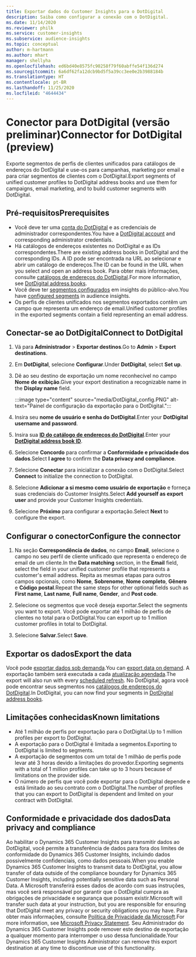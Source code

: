 ```yaml
---
title: Exportar dados do Customer Insights para o DotDigital
description: Saiba como configurar a conexão com o DotDigital.
ms.date: 11/14/2020
ms.reviewer: philk
ms.service: customer-insights
ms.subservice: audience-insights
ms.topic: conceptual
author: m-hartmann
ms.author: mhart
manager: shellyha
ms.openlocfilehash: ed6bd40e8575fc90258f79f60abffe54f136d274
ms.sourcegitcommit: 6a6df62fa12dcb9bd5f5a39cc3ee0e2b3988184b
ms.translationtype: HT
ms.contentlocale: pt-BR
ms.lasthandoff: 11/25/2020
ms.locfileid: "4644434"
---
```

# <a name="connector-for-dotdigital-preview"></a><span data-ttu-id="0818e-103">Conector para DotDigital (versão preliminar)</span><span class="sxs-lookup"><span data-stu-id="0818e-103">Connector for DotDigital (preview)</span></span>

<span data-ttu-id="0818e-104">Exporte segmentos de perfis de clientes unificados para catálogos de endereços do DotDigital e use-os para campanhas, marketing por email e para criar segmentos de clientes com o DotDigital.</span><span class="sxs-lookup"><span data-stu-id="0818e-104">Export segments of unified customer profiles to DotDigital address books and use them for campaigns, email marketing, and to build customer segments with DotDigital.</span></span> 

## <a name="prerequisites"></a><span data-ttu-id="0818e-105">Pré-requisitos</span><span class="sxs-lookup"><span data-stu-id="0818e-105">Prerequisites</span></span>

-   <span data-ttu-id="0818e-106">Você deve ter uma [conta do DotDigital](https://dotdigital.com/) e as credenciais de administrador correspondentes.</span><span class="sxs-lookup"><span data-stu-id="0818e-106">You have a [DotDigital account](https://dotdigital.com/) and corresponding administrator credentials.</span></span>
-   <span data-ttu-id="0818e-107">Há catálogos de endereços existentes no DotDigital e as IDs correspondentes.</span><span class="sxs-lookup"><span data-stu-id="0818e-107">There are existing address books in DotDigital and the corresponding IDs.</span></span> <span data-ttu-id="0818e-108">A ID pode ser encontrada na URL ao selecionar e abrir um catálogo de endereços.</span><span class="sxs-lookup"><span data-stu-id="0818e-108">The ID can be found in the URL when you select and open an address book.</span></span> <span data-ttu-id="0818e-109">Para obter mais informações, consulte [catálogos de endereços do DotDigital](https://support.dotdigital.com/hc/articles/212211968-Creating-an-address-book).</span><span class="sxs-lookup"><span data-stu-id="0818e-109">For more information, see [DotDigital address books](https://support.dotdigital.com/hc/articles/212211968-Creating-an-address-book).</span></span>
-   <span data-ttu-id="0818e-110">Você deve ter [segmentos configurados](segments.md) em insights do público-alvo.</span><span class="sxs-lookup"><span data-stu-id="0818e-110">You have [configured segments](segments.md) in audience insights.</span></span>
-   <span data-ttu-id="0818e-111">Os perfis de clientes unificados nos segmentos exportados contêm um campo que representa um endereço de email.</span><span class="sxs-lookup"><span data-stu-id="0818e-111">Unified customer profiles in the exported segments contain a field representing an email address.</span></span>

## <a name="connect-to-dotdigital"></a><span data-ttu-id="0818e-112">Conectar-se ao DotDigital</span><span class="sxs-lookup"><span data-stu-id="0818e-112">Connect to DotDigital</span></span>

1. <span data-ttu-id="0818e-113">Vá para **Administrador** > **Exportar destinos**.</span><span class="sxs-lookup"><span data-stu-id="0818e-113">Go to **Admin** > **Export destinations**.</span></span>

1. <span data-ttu-id="0818e-114">Em **DotDigital**, selecione **Configurar**.</span><span class="sxs-lookup"><span data-stu-id="0818e-114">Under **DotDigital**, select **Set up**.</span></span>

1. <span data-ttu-id="0818e-115">Dê ao seu destino de exportação um nome reconhecível no campo **Nome de exibição**.</span><span class="sxs-lookup"><span data-stu-id="0818e-115">Give your export destination a recognizable name in the **Display name** field.</span></span>

   :::image type="content" source="media/DotDigital_config.PNG" alt-text="Painel de configuração da exportação para o DotDigital.":::

1. <span data-ttu-id="0818e-117">Insira seu **nome de usuário e senha do DotDigital**.</span><span class="sxs-lookup"><span data-stu-id="0818e-117">Enter your **DotDigital username and password**.</span></span>

1. <span data-ttu-id="0818e-118">Insira sua **[ID do catálogo de endereços do DotDigital](https://support.dotdigital.com/hc/articles/212211968-Creating-an-address-book)**.</span><span class="sxs-lookup"><span data-stu-id="0818e-118">Enter your **[DotDigital address book ID](https://support.dotdigital.com/hc/articles/212211968-Creating-an-address-book)**.</span></span>

1. <span data-ttu-id="0818e-119">Selecione **Concordo** para confirmar a **Conformidade e privacidade dos dados**.</span><span class="sxs-lookup"><span data-stu-id="0818e-119">Select **I agree** to confirm the **Data privacy and compliance**.</span></span>

1. <span data-ttu-id="0818e-120">Selecione **Conectar** para inicializar a conexão com o DotDigital.</span><span class="sxs-lookup"><span data-stu-id="0818e-120">Select **Connect** to initialize the connection to DotDigital.</span></span>

1. <span data-ttu-id="0818e-121">Selecione **Adicionar a si mesmo como usuário de exportação** e forneça suas credenciais do Customer Insights.</span><span class="sxs-lookup"><span data-stu-id="0818e-121">Select **Add yourself as export user** and provide your Customer Insights credentials.</span></span>

1. <span data-ttu-id="0818e-122">Selecione **Próximo** para configurar a exportação.</span><span class="sxs-lookup"><span data-stu-id="0818e-122">Select **Next** to configure the export.</span></span>

## <a name="configure-the-connector"></a><span data-ttu-id="0818e-123">Configurar o conector</span><span class="sxs-lookup"><span data-stu-id="0818e-123">Configure the connector</span></span>

1. <span data-ttu-id="0818e-124">Na seção **Correspondência de dados**, no campo **Email**, selecione o campo no seu perfil de cliente unificado que representa o endereço de email de um cliente.</span><span class="sxs-lookup"><span data-stu-id="0818e-124">In the **Data matching** section, in the **Email** field, select the field in your unified customer profile that represents a customer's email address.</span></span> <span data-ttu-id="0818e-125">Repita as mesmas etapas para outros campos opcionais, como **Nome**, **Sobrenome**, **Nome completo**, **Gênero** e **Código postal**.</span><span class="sxs-lookup"><span data-stu-id="0818e-125">Repeat the same steps for other optional fields such as **First name**, **Last name**, **Full name**, **Gender**, and **Post code**.</span></span>

1. <span data-ttu-id="0818e-126">Selecione os segmentos que você deseja exportar.</span><span class="sxs-lookup"><span data-stu-id="0818e-126">Select the segments you want to export.</span></span> <span data-ttu-id="0818e-127">Você pode exportar até 1 milhão de perfis de clientes no total para o DotDigital.</span><span class="sxs-lookup"><span data-stu-id="0818e-127">You can export up to 1 million customer profiles in total to DotDigital.</span></span>

1. <span data-ttu-id="0818e-128">Selecione **Salvar**.</span><span class="sxs-lookup"><span data-stu-id="0818e-128">Select **Save**.</span></span>

## <a name="export-the-data"></a><span data-ttu-id="0818e-129">Exportar os dados</span><span class="sxs-lookup"><span data-stu-id="0818e-129">Export the data</span></span>

<span data-ttu-id="0818e-130">Você pode [exportar dados sob demanda](export-destinations.md).</span><span class="sxs-lookup"><span data-stu-id="0818e-130">You can [export data on demand](export-destinations.md).</span></span> <span data-ttu-id="0818e-131">A exportação também será executada a cada [atualização agendada](system.md#schedule-tab).</span><span class="sxs-lookup"><span data-stu-id="0818e-131">The export will also run with every [scheduled refresh](system.md#schedule-tab).</span></span> <span data-ttu-id="0818e-132">No DotDigital, agora você pode encontrar seus segmentos nos [catálogos de endereços do DotDigital](https://support.dotdigital.com/hc/articles/212211968-Creating-an-address-book).</span><span class="sxs-lookup"><span data-stu-id="0818e-132">In DotDigital, you can now find your segments in [DotDigital address books](https://support.dotdigital.com/hc/articles/212211968-Creating-an-address-book).</span></span>

## <a name="known-limitations"></a><span data-ttu-id="0818e-133">Limitações conhecidas</span><span class="sxs-lookup"><span data-stu-id="0818e-133">Known limitations</span></span>

- <span data-ttu-id="0818e-134">Até 1 milhão de perfis por exportação para o DotDigital.</span><span class="sxs-lookup"><span data-stu-id="0818e-134">Up to 1 million profiles per export to DotDigital.</span></span>
- <span data-ttu-id="0818e-135">A exportação para o DotDigital é limitada a segmentos.</span><span class="sxs-lookup"><span data-stu-id="0818e-135">Exporting to DotDigital is limited to segments.</span></span>
- <span data-ttu-id="0818e-136">A exportação de segmentos com um total de 1 milhão de perfis pode levar até 3 horas devido a limitações do provedor.</span><span class="sxs-lookup"><span data-stu-id="0818e-136">Exporting segments with a total of 1 million profiles can take up to 3 hours because of limitations on the provider side.</span></span> 
- <span data-ttu-id="0818e-137">O número de perfis que você pode exportar para o DotDigital depende e está limitado ao seu contrato com o DotDigital.</span><span class="sxs-lookup"><span data-stu-id="0818e-137">The number of profiles that you can export to DotDigital is dependent and limited on your contract with DotDigital.</span></span>

## <a name="data-privacy-and-compliance"></a><span data-ttu-id="0818e-138">Conformidade e privacidade dos dados</span><span class="sxs-lookup"><span data-stu-id="0818e-138">Data privacy and compliance</span></span>

<span data-ttu-id="0818e-139">Ao habilitar o Dynamics 365 Customer Insights para transmitir dados ao DotDigital, você permite a transferência de dados para fora dos limites de conformidade do Dynamics 365 Customer Insights, incluindo dados possivelmente confidenciais, como dados pessoais.</span><span class="sxs-lookup"><span data-stu-id="0818e-139">When you enable Dynamics 365 Customer Insights to transmit data to DotDigital, you allow transfer of data outside of the compliance boundary for Dynamics 365 Customer Insights, including potentially sensitive data such as Personal Data.</span></span> <span data-ttu-id="0818e-140">A Microsoft transferirá esses dados de acordo com suas instruções, mas você será responsável por garantir que o DotDigital cumpra as obrigações de privacidade e segurança que possam existir.</span><span class="sxs-lookup"><span data-stu-id="0818e-140">Microsoft will transfer such data at your instruction, but you are responsible for ensuring that DotDigital meet any privacy or security obligations you may have.</span></span> <span data-ttu-id="0818e-141">Para obter mais informações, consulte [Política de Privacidade da Microsoft](https://go.microsoft.com/fwlink/?linkid=396732).</span><span class="sxs-lookup"><span data-stu-id="0818e-141">For more information, see [Microsoft Privacy Statement](https://go.microsoft.com/fwlink/?linkid=396732).</span></span>
<span data-ttu-id="0818e-142">Seu Administrador do Dynamics 365 Customer Insights pode remover este destino de exportação a qualquer momento para interromper o uso dessa funcionalidade.</span><span class="sxs-lookup"><span data-stu-id="0818e-142">Your Dynamics 365 Customer Insights Administrator can remove this export destination at any time to discontinue use of this functionality.</span></span>
